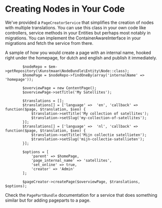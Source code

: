 # Creating Nodes in Your Code

We've provided a ```PageCreatorService``` that simplifies the creation of nodes with multiple translations.
You can use this class in your own code like controllers, service methods in your Entities but perhaps most notably
in migrations. You can implement the ContainerAwareInterface in your migrations and fetch the service from there.

A sample of how you would create a page with an internal name, hooked right under the homepage,
for dutch and english and publish it immediately.

```
        $nodeRepo = $em->getRepository(\Kunstmaan\NodeBundle\Entity\Node::class);
        $homePage = $nodeRepo->findOneBy(array('internalName' => 'homepage'));

        $overviewPage = new ContentPage();
        $overviewPage->setTitle('My Satellites');

        $translations = [];
        $translations[] = ['language' =>  'en', 'callback' => function($page, $translation, $seo) {
            $translation->setTitle('My collection of satellites');
            $translation->setSlug('my-collection-of-satellites');
        }];
        $translations[] = ['language' =>  'nl', 'callback' => function($page, $translation, $seo) {
            $translation->setTitle('Mijn collectie satellieten');
            $translation->setSlug('mijn-collectie-satellieten');
        }];

        $options = [
            'parent' => $homePage,
            'page_internal_name' => 'satellites',
            'set_online' => true,
            'creator' => 'Admin'
        ];

        $pageCreator->createPage($overviewPage, $translations, $options);
```

Check the ```PagePartBundle``` documentation for a service that does something similar but for adding pageparts to a page.
